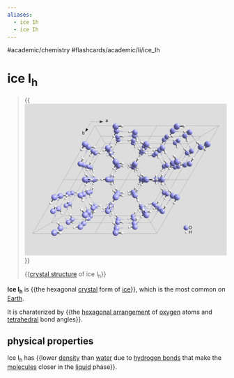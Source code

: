 ```yaml
---
aliases:
  - ice 1h
  - ice Ih
---
```


#academic/chemistry #flashcards/academic/Ii/ice_Ih

# ice I<sub>h</sub>

> {{![Structure of ice I<sub>h</sub>](../attachments/Cryst%20struct%20ice.png)}}
>
> {{[crystal structure](crystal%20structure.md) of ice I<sub>h</sub>}} <!--SR:!2023-04-18,9,276!2023-04-19,10,276-->

__Ice I<sub>h</sub>__ is {{the hexagonal [crystal](crystal.md) form of [ice](ice.md)}}, which is the most common on [Earth](Earth.md). <!--SR:!2023-04-18,13,270-->

It is charaterized by {{the [hexagonal arrangement](hexagonal%20crystal%20family.md) of [oxygen](oxygen.md) atoms and [tetrahedral](tetrahedron.md) bond angles}}. <!--SR:!2023-04-18,13,270-->

## physical properties

Ice I<sub>h</sub> has {{lower [density](density.md) than [water](water.md) due to [hydrogen bonds](hydrogen%20bond.md) that make the [molecules](molecule.md) closer in the [liquid](liquid.md) phase}}. <!--SR:!2023-04-18,13,270-->

